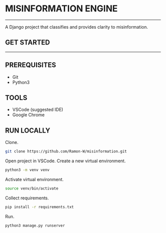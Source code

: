 # MISINFORMATION ENGINE
-----------------------

A Django project that classifies and provides clarity to misinformation.

## GET STARTED
--------------

PREREQUISITES
----------------

* Git
* Python3

TOOLS
-----

* VSCode (suggested IDE)
* Google Chrome

RUN LOCALLY
-----------

Clone.
```bash
git clone https://github.com/Ramon-W/misinformation.git
```

Open project in VSCode. Create a new virtual environment.
```bash
python3 -m venv venv
```

Activate virtual environment.
```bash
source venv/bin/activate
```

Collect requirements.
```bash
pip install -r requirements.txt
```

Run.
```bash
python3 manage.py runserver
```
